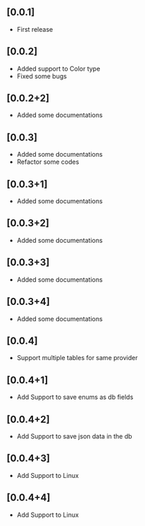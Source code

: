 ## [0.0.1]
* First release

## [0.0.2]
* Added support to Color type
* Fixed some bugs

## [0.0.2+2]
* Added some documentations

## [0.0.3]
* Added some documentations
* Refactor some codes

## [0.0.3+1]
* Added some documentations

## [0.0.3+2]
* Added some documentations

## [0.0.3+3]
* Added some documentations

## [0.0.3+4]
* Added some documentations

## [0.0.4]
* Support multiple tables for same provider

## [0.0.4+1]
* Add Support to save enums as db fields

## [0.0.4+2]
* Add Support to save json data in the db

## [0.0.4+3]
* Add Support to Linux

## [0.0.4+4]
* Add Support to Linux